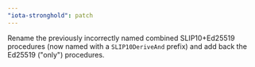 ```yaml
---
"iota-stronghold": patch
---
```


Rename the previously incorrectly named combined SLIP10+Ed25519 procedures (now
named with a `SLIP10DeriveAnd` prefix) and add back the Ed25519 ("only")
procedures.
